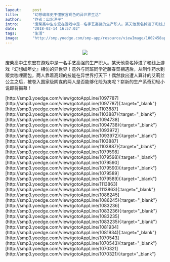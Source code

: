 ```yaml
---
layout:     post
title:      "幻想编年史不懂察言观色的异世界生活"
author:     "作者：出水洋平"
intro:      "废柴高中生东宏在游戏中是一名手艺高强的生产职人。某天他莫名掉进了和线上游戏『幻想编年史』相仿的异世界！意外与同班同学近藤春菜相遇后，从制作药水到贩卖咖哩面包，两人靠着高超的技能在异世界打天下！偶然救出遭人算计的艾莉丝公主之后，被卷入国家级阴谋的两人是否能够化险为夷呢？崭新的生产系奇幻轻小说即将揭幕！"
date:       "2018-02-14 16:57:02"
tags:       "生活"
image:      "http://smp.yoedge.com/smp-app/resource/viewImage/1002458appline.png"
---
```

<div style="text-align: center">
<p><img src="http://smp.yoedge.com/smp-app/resource/viewImage/1002458appline.png"/></p>
</div>
<p class="post-meta">
<span>废柴高中生东宏在游戏中是一名手艺高强的生产职人。某天他莫名掉进了和线上游戏『幻想编年史』相仿的异世界！意外与同班同学近藤春菜相遇后，从制作药水到贩卖咖哩面包，两人靠着高超的技能在异世界打天下！偶然救出遭人算计的艾莉丝公主之后，被卷入国家级阴谋的两人是否能够化险为夷呢？崭新的生产系奇幻轻小说即将揭幕！</span>
</p>
[http://smp3.yoedge.com/view/gotoAppLine/1097787](http://smp3.yoedge.com/view/gotoAppLine/1097787){:target="_blank"}
[http://smp3.yoedge.com/view/gotoAppLine/1103887](http://smp3.yoedge.com/view/gotoAppLine/1103887){:target="_blank"}
[http://smp3.yoedge.com/view/gotoAppLine/1094738](http://smp3.yoedge.com/view/gotoAppLine/1094738){:target="_blank"}
[http://smp3.yoedge.com/view/gotoAppLine/1093972](http://smp3.yoedge.com/view/gotoAppLine/1093972){:target="_blank"}
[http://smp3.yoedge.com/view/gotoAppLine/1103887](http://smp3.yoedge.com/view/gotoAppLine/1103887){:target="_blank"}
[http://smp3.yoedge.com/view/gotoAppLine/1079598](http://smp3.yoedge.com/view/gotoAppLine/1079598){:target="_blank"}
[http://smp3.yoedge.com/view/gotoAppLine/1079590](http://smp3.yoedge.com/view/gotoAppLine/1079590){:target="_blank"}
[http://smp3.yoedge.com/view/gotoAppLine/1079589](http://smp3.yoedge.com/view/gotoAppLine/1079589){:target="_blank"}
[http://smp3.yoedge.com/view/gotoAppLine/1113863](http://smp3.yoedge.com/view/gotoAppLine/1113863){:target="_blank"}
[http://smp3.yoedge.com/view/gotoAppLine/1086245](http://smp3.yoedge.com/view/gotoAppLine/1086245){:target="_blank"}
[http://smp3.yoedge.com/view/gotoAppLine/1083236](http://smp3.yoedge.com/view/gotoAppLine/1083236){:target="_blank"}
[http://smp3.yoedge.com/view/gotoAppLine/1083235](http://smp3.yoedge.com/view/gotoAppLine/1083235){:target="_blank"}
[http://smp3.yoedge.com/view/gotoAppLine/1081934](http://smp3.yoedge.com/view/gotoAppLine/1081934){:target="_blank"}
[http://smp3.yoedge.com/view/gotoAppLine/1070543](http://smp3.yoedge.com/view/gotoAppLine/1070543){:target="_blank"}
[http://smp3.yoedge.com/view/gotoAppLine/1070321](http://smp3.yoedge.com/view/gotoAppLine/1070321){:target="_blank"}


